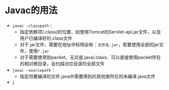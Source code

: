 # Javac的用法
- `javac -classpath`：
   - 指定依赖项(.class)的位置，如使用Tomcat的Servlet-api.jar文件，以及用户已编译好的.class文件
   - 对于.jar文件，需要在地址中标明全称：`文件名.jar`，若要使用全部的jar文件，使用`*.jar`
   -  对于需要使用到packet，无论是.java/.class，可以直接使用packet所在的相对根目录，会扫描对应目录的全部文件
- `javac -sourcepath`：
   - 指定将要编译的文件.java中需要用到的其他类所在的未编译.java文件
- `j`